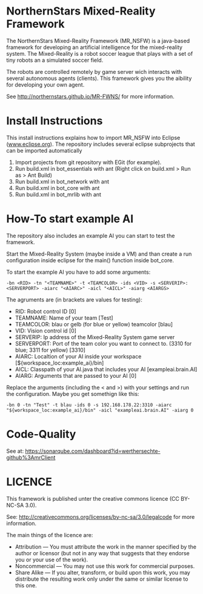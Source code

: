 NorthernStars Mixed-Reality Framework
=====================================
The NorthernStars Mixed-Reality Framework (MR_NSFW) is a java-based framework for developing an artificial intelligence for the mixed-reality system.
The Mixed-Reality is a robot soccer league that plays with a set of tiny robots an a simulated soccer field.

The robots are controlled remotely by game server wich interacts with several autonomous agents (clients).
This framework gives you the aibility for developing your own agent.

See http://northernstars.github.io/MR-FWNS/ for more information.

Install Instructions
====================
This install instructions explains how to import MR_NSFW into Eclipse (www.eclipse.org).
The repository includes several eclipse subprojects that can be imported automatically


1. Import projects from git repository with EGit (for example).
2. Run build.xml in bot_essentials with ant (Right click on build.xml > Run as > Ant Build)
3. Run build.xml in bot_network with ant 
4. Run build.xml in bot_core with ant
5. Run build.xml in bot_mrlib with ant

How-To start example AI
=======================
The repository also includes an example AI you can start to test the framework.

Start the Mixed-Reality System (maybe inside a VM) and than create a run configuration inside eclipse
for the main() function inside bot_core.

To start the example AI you have to add some arguments:
```
-bn <RID> -tn "<TEAMNAME>" -t <TEAMCOLOR> -ids <VID> -s <SERVERIP>:<SERVERPORT> -aiarc "<AIARC>" -aicl "<AICL>" -aiarg <AIARGS>
```
The agruments are (in brackets are values for testing):
- RID: Robot control ID [0]
- TEAMNAME: Name of your team [Test]
- TEAMCOLOR: blau or gelb (for blue or yellow) teamcolor [blau]
- VID: Vision control id [0]
- SERVERIP: Ip address of the Mixed-Reality System game server
- SERVERPORT: Port of the team color you want to connect to. (3310 for blue; 3311 for yellow) [3310] 
- AIARC: Localtion of your AI inside your workspace [${workspace_loc:example_ai}/bin]
- AICL: Classpath of your AI.java that includes your AI [exampleai.brain.AI]
- AIARG: Arguments that are passed to your AI [0]

Replace the arguments (including the < and >) with your settings and run the configuration.
Maybe you get somethign like this:
```
-bn 0 -tn "Test" -t blau -ids 0 -s 192.168.178.22:3310 -aiarc "${workspace_loc:example_ai}/bin" -aicl "exampleai.brain.AI" -aiarg 0
```

Code-Quality
============
See at: https://sonarqube.com/dashboard?id=werthersechte-github%3AmrClient

LICENCE
=======
This framework is published unter the creative commons licence (CC BY-NC-SA 3.0).

See: http://creativecommons.org/licenses/by-nc-sa/3.0/legalcode for more information.

The main things of the licence are:

- Attribution — You must attribute the work in the manner specified by the author or licensor (but not in any way that suggests that they endorse you or your use of the work). 
- Noncommercial — You may not use this work for commercial purposes. 
- Share Alike — If you alter, transform, or build upon this work, you may distribute the resulting work only under the same or similar license to this one. 
